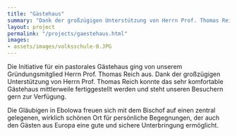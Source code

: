 ```yaml
---
title: "Gästehaus"
summary: "Dank der großzügigen Unterstützung von Herrn Prof. Thomas Reich konnte das sehr komfortable Gästehaus mittlerweile fertiggestellt werden und steht unseren Besuchern gern zur Verfügung."
layout: project
permalink: "/projects/gaestehaus.html"
images: 
- assets/images/volksschule-0.JPG
---
```


Die Initiative für ein pastorales Gästehaus ging von unserem Gründungsmitglied Herrn Prof. Thomas Reich aus. Dank der großzügigen Unterstützung von Herrn Prof. Thomas Reich konnte das sehr komfortable Gästehaus mittlerweile fertiggestellt werden und steht unseren Besuchern gern zur Verfügung.

Die Gläubigen in Ebolowa freuen sich mit dem Bischof auf einen zentral gelegenen, wirklich schönen Ort für persönliche Begegnungen, der auch den Gästen aus Europa eine gute und sichere Unterbringung ermöglicht.


